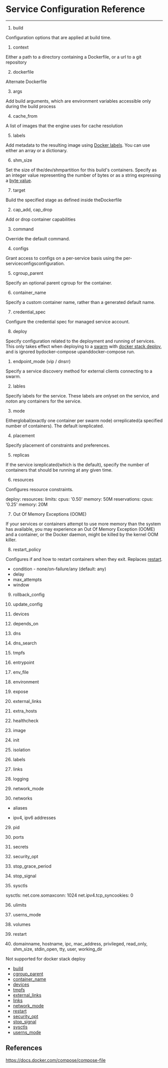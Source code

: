 # Service Configuration Reference

---

1. build

Configuration options that are applied at build time.

1. context

Either a path to a directory containing a Dockerfile, or a url to a git repository

2. dockerfile

Alternate Dockerfile

3. args

Add build arguments, which are environment variables accessible only during the build process

4. cache_from

A list of images that the engine uses for cache resolution

5. labels

Add metadata to the resulting image using [Docker labels](https://docs.docker.com/engine/userguide/labels-custom-metadata/). You can use either an array or a dictionary.

6. shm_size

Set the size of the/dev/shmpartition for this build's containers. Specify as an integer value representing the number of bytes or as a string expressing a [byte value](https://docs.docker.com/compose/compose-file/#specifying-byte-values).

7. target

Build the specified stage as defined inside theDockerfile

2. cap_add, cap_drop

Add or drop container capabilities

3. command

Override the default command.

4. configs

Grant access to configs on a per-service basis using the per-serviceconfigsconfiguration.

5. cgroup_parent

Specify an optional parent cgroup for the container.

6. container_name

Specify a custom container name, rather than a generated default name.

7. credential_spec

Configure the credential spec for managed service account.

8. deploy

Specify configuration related to the deployment and running of services. This only takes effect when deploying to a [swarm](https://docs.docker.com/engine/swarm/) with [docker stack deploy](https://docs.docker.com/engine/reference/commandline/stack_deploy/), and is ignored bydocker-compose upanddocker-compose run.

1. endpoint_mode (vip / dnsrr)

Specify a service discovery method for external clients connecting to a swarm.

2. lables

Specify labels for the service. These labels are *only*set on the service, and *not*on any containers for the service.

3. mode

Eitherglobal(exactly one container per swarm node) orreplicated(a specified number of containers). The default isreplicated.

4. placement

Specify placement of constraints and preferences.

5. replicas

If the service isreplicated(which is the default), specify the number of containers that should be running at any given time.

6. resources

Configures resource constraints.

deploy:
resources:
limits:
cpus: '0.50'
memory: 50M
reservations:
cpus: '0.25'
memory: 20M

7. Out Of Memory Exceptions (OOME)

If your services or containers attempt to use more memory than the system has available, you may experience an Out Of Memory Exception (OOME) and a container, or the Docker daemon, might be killed by the kernel OOM killer.

8. restart_policy

Configures if and how to restart containers when they exit. Replaces [restart](https://docs.docker.com/compose/compose-file/compose-file-v2/#orig-resources).

- condition - none/on-failure/any (default: any)
- delay
- max_attempts
- window

9. rollback_config

10. update_config

9. devices

10. depends_on

11. dns

12. dns_search

13. tmpfs

14. entrypoint

15. env_file

16. environment

17. expose

18. external_links

19. extra_hosts

20. healthcheck

21. image

22. init

23. isolation

24. labels

25. links

26. logging

27. network_mode

28. networks

- aliases

- ipv4, ipv6 addresses

29. pid

30. ports

31. secrets

32. security_opt

33. stop_grace_period

34. stop_signal

35. sysctls

sysctls:
net.core.somaxconn: 1024
net.ipv4.tcp_syncookies: 0

36. ulimits

37. userns_mode

38. volumes

39. restart

40. domainname, hostname, ipc, mac_address, privileged, read_only, shm_size, stdin_open, tty, user, working_dir

Not supported for docker stack deploy

- [build](https://docs.docker.com/compose/compose-file/#build)
- [cgroup_parent](https://docs.docker.com/compose/compose-file/#cgroup_parent)
- [container_name](https://docs.docker.com/compose/compose-file/#container_name)
- [devices](https://docs.docker.com/compose/compose-file/#devices)
- [tmpfs](https://docs.docker.com/compose/compose-file/#tmpfs)
- [external_links](https://docs.docker.com/compose/compose-file/#external_links)
- [links](https://docs.docker.com/compose/compose-file/#links)
- [network_mode](https://docs.docker.com/compose/compose-file/#network_mode)
- [restart](https://docs.docker.com/compose/compose-file/#restart)
- [security_opt](https://docs.docker.com/compose/compose-file/#security_opt)
- [stop_signal](https://docs.docker.com/compose/compose-file/#stop_signal)
- [sysctls](https://docs.docker.com/compose/compose-file/#sysctls)
- [userns_mode](https://docs.docker.com/compose/compose-file/#userns_mode)

## References

<https://docs.docker.com/compose/compose-file>
